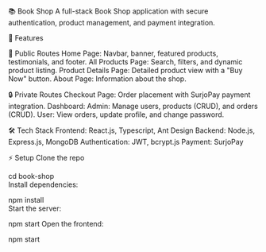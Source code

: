 📚 Book Shop
A full-stack Book Shop application with secure authentication, product management, and payment integration.

🚀 Features

🔹 Public Routes
Home Page: Navbar, banner, featured products, testimonials, and footer.
All Products Page: Search, filters, and dynamic product listing.
Product Details Page: Detailed product view with a "Buy Now" button.
About Page: Information about the shop.

🔒 Private Routes
Checkout Page: Order placement with SurjoPay payment integration.
Dashboard:
Admin: Manage users, products (CRUD), and orders (CRUD).
User: View orders, update profile, and change password.

🛠️ Tech Stack
Frontend: React.js, Typescript, Ant Design
Backend: Node.js, Express.js, MongoDB
Authentication: JWT, bcrypt.js
Payment: SurjoPay

⚡ Setup
Clone the repo

cd book-shop  
Install dependencies:

npm install  
Start the server:

npm start
Open the frontend:

npm start
